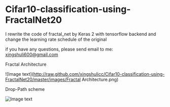 # Cifar10-classification-using-FractalNet20
I rewrite the code of fractal_net by Keras 2 with tensorflow backend and change the learning rate schedule of the original

if you have any questions, please send email to me: xingshuli600@gmail.com


Fractal Architecture

![Image text](http://raw.github.com/xingshulicc/Cifar10-classification-using-FractalNet20/master/images/Fractal Architecture.png)


Drop-Path scheme

![Image text](http://raw.github.com/xingshulicc/Cifar10-classification-using-FractalNet20/master/images/Drop_Path.png)
